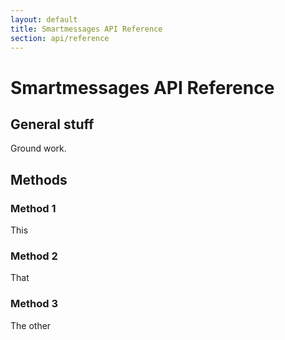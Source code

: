 ```yaml
---
layout: default
title: Smartmessages API Reference
section: api/reference
---
```

# Smartmessages API Reference

## General stuff
Ground work.

## Methods

### Method 1

This

### Method 2

That

### Method 3

The other